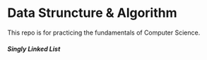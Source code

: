 Data Struncture & Algorithm
===
This repo is for practicing the fundamentals of Computer Science.  
##### Singly Linked List